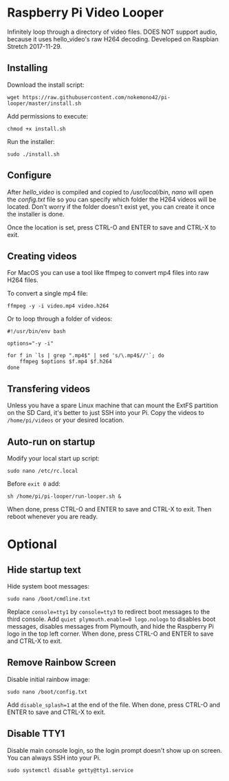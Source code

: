 

# Raspberry Pi Video Looper

Infinitely loop through a directory of video files. DOES NOT support audio, because it uses hello_video's raw H264 decoding. Developed on Raspbian Stretch 2017-11-29.

## Installing
Download the install script:
```
wget https://raw.githubusercontent.com/nokemono42/pi-looper/master/install.sh
```

Add permissions to execute:
```
chmod +x install.sh
```

Run the installer:
```
sudo ./install.sh
```

## Configure
After *hello_video* is compiled and copied to */usr/local/bin*, *nano* will open the *config.txt* file so you can specify which folder the H264 videos will be located. Don't worry if the folder doesn't exist yet, you can create it once the installer is done.

Once the location is set, press CTRL-O and ENTER to save and CTRL-X to exit.

## Creating videos
For MacOS you can use a tool like ffmpeg to convert mp4 files into raw H264 files.

To convert a single mp4 file:
```
ffmpeg -y -i video.mp4 video.h264
```

Or to loop through a folder of videos:

```
#!/usr/bin/env bash

options="-y -i"

for f in `ls | grep ".mp4$" | sed 's/\.mp4$//'`; do
	ffmpeg $options $f.mp4 $f.h264
done
```

## Transfering videos
Unless you have a spare Linux machine that can mount the ExtFS partition on the SD Card, it's better to just SSH into your Pi. Copy the videos to ``/home/pi/videos`` or your desired location.

## Auto-run on startup
Modify your local start up script:
```
sudo nano /etc/rc.local
```

Before ``exit 0`` add:
```
sh /home/pi/pi-looper/run-looper.sh &
```
When done, press CTRL-O and ENTER to save and CTRL-X to exit. Then reboot whenever you are ready.

# Optional
## Hide startup text
Hide system boot messages:
```
sudo nano /boot/cmdline.txt
```
Replace ``console=tty1`` by ``console=tty3`` to redirect boot messages to the third console. Add ``quiet plymouth.enable=0 logo.nologo`` to disables boot messages, disables messages from Plymouth, and hide the Raspberry Pi logo in the top left corner. When done, press CTRL-O and ENTER to save and CTRL-X to exit.


## Remove Rainbow Screen
Disable initial rainbow image:
```
sudo nano /boot/config.txt
```
Add ``disable_splash=1`` at the end of the file. When done, press CTRL-O and ENTER to save and CTRL-X to exit.

## Disable TTY1
Disable main console login, so the login prompt doesn't show up on screen. You can always SSH into your Pi.
```
sudo systemctl disable getty@tty1.service
```